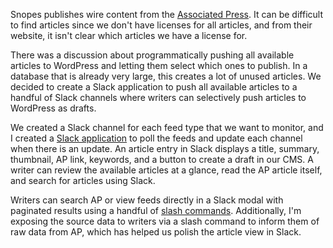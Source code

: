 Snopes publishes wire content from the [Associated Press](https://apnews.com/). It can be difficult to find articles since we don't have licenses for all articles, and from their website, it isn't clear which articles we have a license for.

There was a discussion about programmatically pushing all available articles to WordPress and letting them select which ones to publish. In a database that is already very large, this creates a lot of unused articles. We decided to create a Slack application to push all available articles to a handful of Slack channels where writers can selectively push articles to WordPress as drafts.

We created a Slack channel for each feed type that we want to monitor, and I created a [Slack application](https://api.slack.com/docs) to poll the feeds and update each channel when there is an update. An article entry in Slack displays a title, summary, thumbnail, AP link, keywords, and a button to create a draft in our CMS. A writer can review the available articles at a glance, read the AP article itself, and search for articles using Slack. 

Writers can search AP or view feeds directly in a Slack modal with paginated results using a handful of [slash commands](https://api.slack.com/interactivity/slash-commands). Additionally, I'm exposing the source data to writers via a slash command to inform them of raw data from AP, which has helped us polish the article view in Slack.


